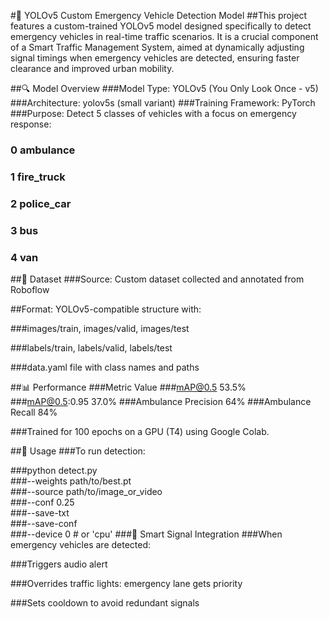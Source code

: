 #🚨 YOLOv5 Custom Emergency Vehicle Detection Model
##This project features a custom-trained YOLOv5 model designed specifically to detect emergency vehicles in real-time traffic scenarios. It is a crucial component of a Smart Traffic Management System, aimed at dynamically adjusting signal timings when emergency vehicles are detected, ensuring faster clearance and improved urban mobility.

##🔍 Model Overview
###Model Type: YOLOv5 (You Only Look Once - v5)
###Architecture: yolov5s (small variant)
###Training Framework: PyTorch
###Purpose: Detect 5 classes of vehicles with a focus on emergency response:
### 0 ambulance
### 1 fire_truck
### 2 police_car
### 3 bus
### 4 van

##📂 Dataset
###Source: Custom dataset collected and annotated from Roboflow

##Format: YOLOv5-compatible structure with:

###images/train, images/valid, images/test

###labels/train, labels/valid, labels/test

###data.yaml file with class names and paths

##📊 Performance
###Metric	Value
###mAP@0.5	53.5%
###mAP@0.5:0.95	37.0%
###Ambulance Precision	64%
###Ambulance Recall	84%

###Trained for 100 epochs on a GPU (T4) using Google Colab.

##🔧 Usage
###To run detection:

###python detect.py \
  ###--weights path/to/best.pt \
  ###--source path/to/image_or_video \
  ###--conf 0.25 \
  ###--save-txt \
  ###--save-conf \
  ###--device 0  # or 'cpu'
###🚦 Smart Signal Integration
###When emergency vehicles are detected:

###Triggers audio alert

###Overrides traffic lights: emergency lane gets priority

###Sets cooldown to avoid redundant signals

